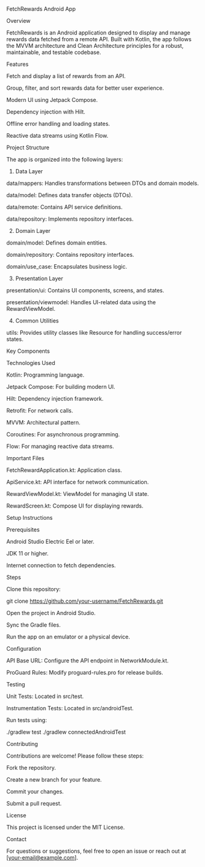 FetchRewards Android App

Overview

FetchRewards is an Android application designed to display and manage rewards data fetched from a remote API. Built with Kotlin, the app follows the MVVM architecture and Clean Architecture principles for a robust, maintainable, and testable codebase.

Features

Fetch and display a list of rewards from an API.

Group, filter, and sort rewards data for better user experience.

Modern UI using Jetpack Compose.

Dependency injection with Hilt.

Offline error handling and loading states.

Reactive data streams using Kotlin Flow.

Project Structure

The app is organized into the following layers:

1. Data Layer

data/mappers: Handles transformations between DTOs and domain models.

data/model: Defines data transfer objects (DTOs).

data/remote: Contains API service definitions.

data/repository: Implements repository interfaces.

2. Domain Layer

domain/model: Defines domain entities.

domain/repository: Contains repository interfaces.

domain/use_case: Encapsulates business logic.

3. Presentation Layer

presentation/ui: Contains UI components, screens, and states.

presentation/viewmodel: Handles UI-related data using the RewardViewModel.

4. Common Utilities

utils: Provides utility classes like Resource for handling success/error states.

Key Components

Technologies Used

Kotlin: Programming language.

Jetpack Compose: For building modern UI.

Hilt: Dependency injection framework.

Retrofit: For network calls.

MVVM: Architectural pattern.

Coroutines: For asynchronous programming.

Flow: For managing reactive data streams.

Important Files

FetchRewardApplication.kt: Application class.

ApiService.kt: API interface for network communication.

RewardViewModel.kt: ViewModel for managing UI state.

RewardScreen.kt: Compose UI for displaying rewards.

Setup Instructions

Prerequisites

Android Studio Electric Eel or later.

JDK 11 or higher.

Internet connection to fetch dependencies.

Steps

Clone this repository:

git clone https://github.com/your-username/FetchRewards.git

Open the project in Android Studio.

Sync the Gradle files.

Run the app on an emulator or a physical device.

Configuration

API Base URL: Configure the API endpoint in NetworkModule.kt.

ProGuard Rules: Modify proguard-rules.pro for release builds.

Testing

Unit Tests: Located in src/test.

Instrumentation Tests: Located in src/androidTest.

Run tests using:

./gradlew test
./gradlew connectedAndroidTest

Contributing

Contributions are welcome! Please follow these steps:

Fork the repository.

Create a new branch for your feature.

Commit your changes.

Submit a pull request.

License

This project is licensed under the MIT License.

Contact

For questions or suggestions, feel free to open an issue or reach out at [your-email@example.com].
